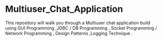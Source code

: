 # Multiuser_Chat_Application
This repository will walk you through a Multiuser chat application build using  GUI Programming  ,JDBC / DB Programming  , Socket Programming / Network Programming  , Design Patterns  ,Logging Technique  .
